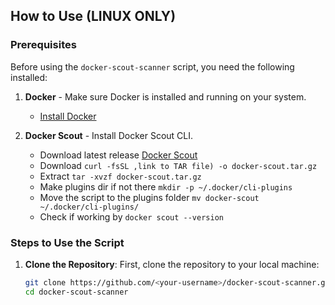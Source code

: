 ## How to Use (LINUX ONLY)

### Prerequisites
Before using the `docker-scout-scanner` script, you need the following installed:

1. **Docker** - Make sure Docker is installed and running on your system.
   - [Install Docker](https://docs.docker.com/get-docker/)

2. **Docker Scout** - Install Docker Scout CLI.
   - Download latest release [Docker Scout](https://github.com/docker/scout-cli/releases)
   - Download ```curl -fsSL ,link to TAR file) -o docker-scout.tar.gz```
   - Extract ```tar -xvzf docker-scout.tar.gz```
   - Make plugins dir if not there ```mkdir -p ~/.docker/cli-plugins```
   - Move the script to the plugins folder ```mv docker-scout ~/.docker/cli-plugins/```
   - Check if working by ```docker scout --version```

### Steps to Use the Script

1. **Clone the Repository**:
   First, clone the repository to your local machine:

   ```bash
   git clone https://github.com/<your-username>/docker-scout-scanner.git
   cd docker-scout-scanner
